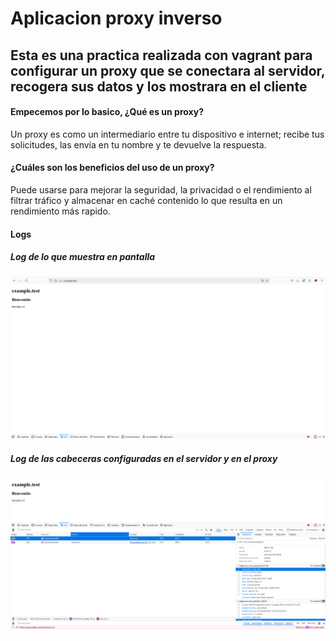 # Aplicacion proxy inverso

## Esta es una practica realizada con vagrant para configurar un proxy que se conectara al servidor, recogera sus datos y los mostrara en el cliente


#### Empecemos por lo basico, ¿Qué es un proxy?

Un proxy es como un intermediario entre tu dispositivo e internet; recibe tus solicitudes, las envía en tu nombre y te devuelve la respuesta. 


#### ¿Cuáles son los beneficios del uso de un proxy?

Puede usarse para mejorar la seguridad, la privacidad o el rendimiento al filtrar tráfico y almacenar en caché contenido lo que resulta en un rendimiento más rapido. 



#### Logs

##### Log de lo que muestra en pantalla

![alt text](logs/resultlog.png)


##### Log de las cabeceras configuradas en el servidor y en el proxy

![alt text](logs/headerlog.png)